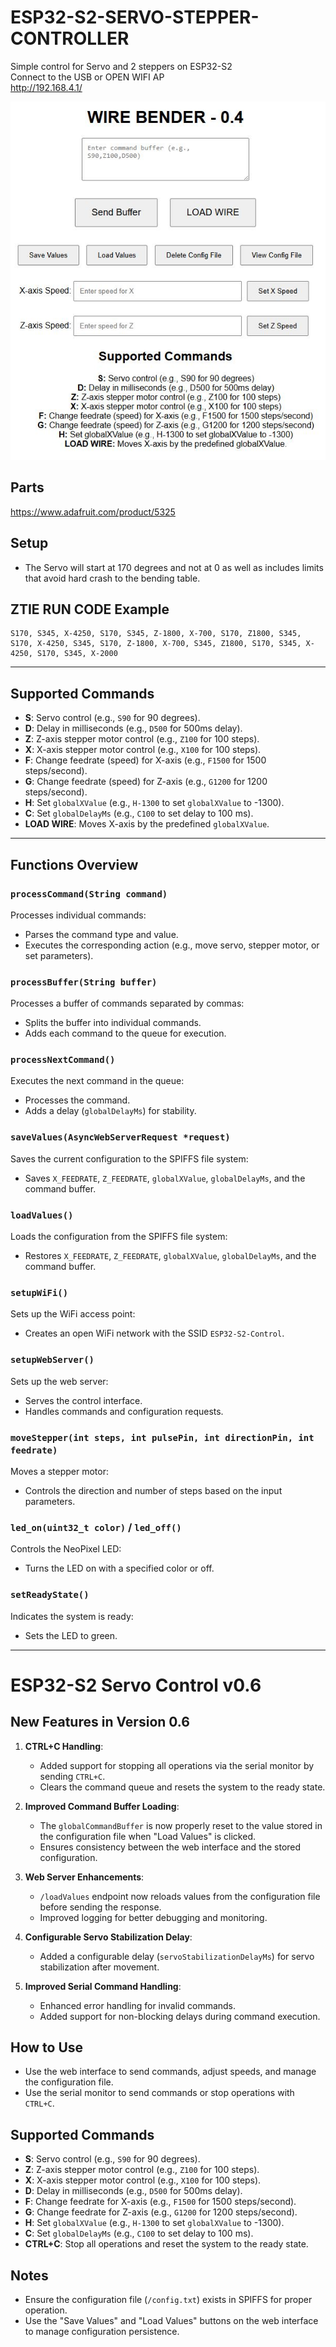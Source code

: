 # ESP32-S2-SERVO-STEPPER-CONTROLLER
Simple control for Servo and 2 steppers on ESP32-S2  
Connect to the USB or OPEN WIFI AP  
http://192.168.4.1/

![Interface Screenshot](INTERFACE-0.4.JPG)

## Parts
https://www.adafruit.com/product/5325

## Setup
- The Servo will start at 170 degrees and not at 0 as well as includes limits that avoid hard crash to the bending table.

## ZTIE RUN CODE Example
```
S170, S345, X-4250, S170, S345, Z-1800, X-700, S170, Z1800, S345, S170, X-4250, S345, S170, Z-1800, X-700, S345, Z1800, S170, S345, X-4250, S170, S345, X-2000
```

---

## Supported Commands
- **S**: Servo control (e.g., `S90` for 90 degrees).  
- **D**: Delay in milliseconds (e.g., `D500` for 500ms delay).  
- **Z**: Z-axis stepper motor control (e.g., `Z100` for 100 steps).  
- **X**: X-axis stepper motor control (e.g., `X100` for 100 steps).  
- **F**: Change feedrate (speed) for X-axis (e.g., `F1500` for 1500 steps/second).  
- **G**: Change feedrate (speed) for Z-axis (e.g., `G1200` for 1200 steps/second).  
- **H**: Set `globalXValue` (e.g., `H-1300` to set `globalXValue` to -1300).  
- **C**: Set `globalDelayMs` (e.g., `C100` to set delay to 100 ms).  
- **LOAD WIRE**: Moves X-axis by the predefined `globalXValue`.

---

## Functions Overview
### `processCommand(String command)`
Processes individual commands:
- Parses the command type and value.
- Executes the corresponding action (e.g., move servo, stepper motor, or set parameters).

### `processBuffer(String buffer)`
Processes a buffer of commands separated by commas:
- Splits the buffer into individual commands.
- Adds each command to the queue for execution.

### `processNextCommand()`
Executes the next command in the queue:
- Processes the command.
- Adds a delay (`globalDelayMs`) for stability.

### `saveValues(AsyncWebServerRequest *request)`
Saves the current configuration to the SPIFFS file system:
- Saves `X_FEEDRATE`, `Z_FEEDRATE`, `globalXValue`, `globalDelayMs`, and the command buffer.

### `loadValues()`
Loads the configuration from the SPIFFS file system:
- Restores `X_FEEDRATE`, `Z_FEEDRATE`, `globalXValue`, `globalDelayMs`, and the command buffer.

### `setupWiFi()`
Sets up the WiFi access point:
- Creates an open WiFi network with the SSID `ESP32-S2-Control`.

### `setupWebServer()`
Sets up the web server:
- Serves the control interface.
- Handles commands and configuration requests.

### `moveStepper(int steps, int pulsePin, int directionPin, int feedrate)`
Moves a stepper motor:
- Controls the direction and number of steps based on the input parameters.

### `led_on(uint32_t color)` / `led_off()`
Controls the NeoPixel LED:
- Turns the LED on with a specified color or off.

### `setReadyState()`
Indicates the system is ready:
- Sets the LED to green.

---
# ESP32-S2 Servo Control v0.6

## New Features in Version 0.6
1. **CTRL+C Handling**:
   - Added support for stopping all operations via the serial monitor by sending `CTRL+C`.
   - Clears the command queue and resets the system to the ready state.

2. **Improved Command Buffer Loading**:
   - The `globalCommandBuffer` is now properly reset to the value stored in the configuration file when "Load Values" is clicked.
   - Ensures consistency between the web interface and the stored configuration.

3. **Web Server Enhancements**:
   - `/loadValues` endpoint now reloads values from the configuration file before sending the response.
   - Improved logging for better debugging and monitoring.

4. **Configurable Servo Stabilization Delay**:
   - Added a configurable delay (`servoStabilizationDelayMs`) for servo stabilization after movement.

5. **Improved Serial Command Handling**:
   - Enhanced error handling for invalid commands.
   - Added support for non-blocking delays during command execution.

## How to Use
- Use the web interface to send commands, adjust speeds, and manage the configuration file.
- Use the serial monitor to send commands or stop operations with `CTRL+C`.

## Supported Commands
- **S**: Servo control (e.g., `S90` for 90 degrees).
- **Z**: Z-axis stepper motor control (e.g., `Z100` for 100 steps).
- **X**: X-axis stepper motor control (e.g., `X100` for 100 steps).
- **D**: Delay in milliseconds (e.g., `D500` for 500ms delay).
- **F**: Change feedrate for X-axis (e.g., `F1500` for 1500 steps/second).
- **G**: Change feedrate for Z-axis (e.g., `G1200` for 1200 steps/second).
- **H**: Set `globalXValue` (e.g., `H-1300` to set `globalXValue` to -1300).
- **C**: Set `globalDelayMs` (e.g., `C100` to set delay to 100 ms).
- **CTRL+C**: Stop all operations and reset the system to the ready state.

## Notes
- Ensure the configuration file (`/config.txt`) exists in SPIFFS for proper operation.
- Use the "Save Values" and "Load Values" buttons on the web interface to manage configuration persistence.

